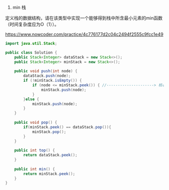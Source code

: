 

1. min 栈

定义栈的数据结构，请在该类型中实现一个能够得到栈中所含最小元素的min函数（时间复杂度应为O（1））。

https://www.nowcoder.com/practice/4c776177d2c04c2494f2555c9fcc1e49

```java
import java.util.Stack;

public class Solution {
    public Stack<Integer> dataStack = new Stack<>();
    public Stack<Integer> minStack = new Stack<>();
    
    public void push(int node) {
        dataStack.push(node);
        if (!minStack.isEmpty()) {
            if (node <= minStack.peek()) { //---------------------> 核心位置
                minStack.push(node);
            }
        }else {
            minStack.push(node);
        }
    }
    
    public void pop() {
        if(minStack.peek() == dataStack.pop()){
            minStack.pop();
        }
    }
    
    public int top() {
        return dataStack.peek();
    }
    
    public int min() {
        return minStack.peek();
    }
}
```